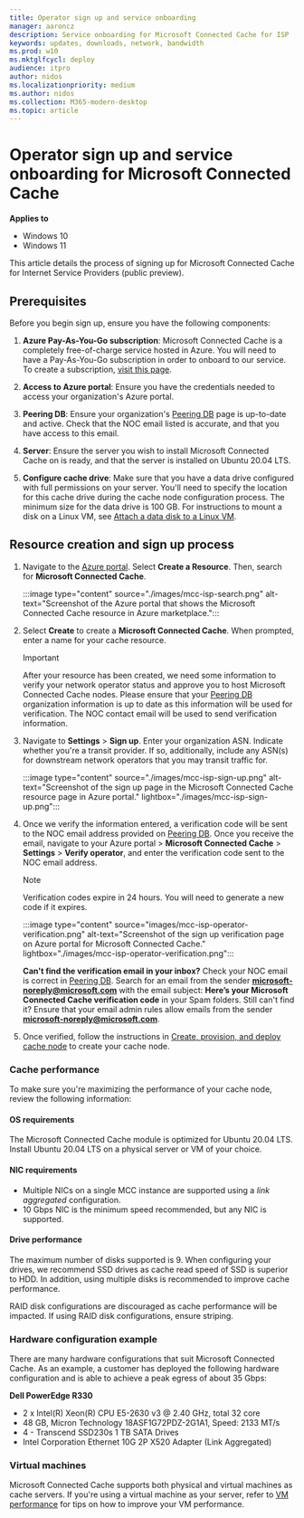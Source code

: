 ```yaml
---
title: Operator sign up and service onboarding
manager: aaroncz
description: Service onboarding for Microsoft Connected Cache for ISP
keywords: updates, downloads, network, bandwidth
ms.prod: w10
ms.mktglfcycl: deploy
audience: itpro
author: nidos
ms.localizationpriority: medium
ms.author: nidos
ms.collection: M365-modern-desktop
ms.topic: article
---
```


# Operator sign up and service onboarding for Microsoft Connected Cache

**Applies to**

- Windows 10
- Windows 11

This article details the process of signing up for Microsoft Connected Cache for Internet Service Providers (public preview). 

## Prerequisites

Before you begin sign up, ensure you have the following components:

1. **Azure Pay-As-You-Go subscription**: Microsoft Connected Cache is a completely free-of-charge service hosted in Azure. You will need to have a Pay-As-You-Go subscription in order to onboard to our service. To create a subscription, [visit this page](https://azure.microsoft.com/offers/ms-azr-0003p/).

1. **Access to Azure portal**: Ensure you have the credentials needed to access your organization's Azure portal.

1. **Peering DB**: Ensure your organization's [Peering DB](https://www.peeringdb.com/) page is up-to-date and active. Check that the NOC email listed is accurate, and that you have access to this email. 

1. **Server**: Ensure the server you wish to install Microsoft Connected Cache on is ready, and that the server is installed on Ubuntu 20.04 LTS.
1. **Configure cache drive**: Make sure that you have a data drive configured with full permissions on your server. You'll need to specify the location for this cache drive during the cache node configuration process. The minimum size for the data drive is 100 GB. For instructions to mount a disk on a Linux VM, see [Attach a data disk to a Linux VM](/azure/virtual-machines/linux/attach-disk-portal#find-the-disk).

## Resource creation and sign up process  

1. Navigate to the [Azure portal](https://www.portal.azure.com). Select **Create a Resource**. Then, search for **Microsoft Connected Cache**.

   :::image type="content" source="./images/mcc-isp-search.png" alt-text="Screenshot of the Azure portal that shows the Microsoft Connected Cache resource in Azure marketplace.":::

1. Select **Create** to create a **Microsoft Connected Cache**. When prompted, enter a name for your cache resource.  

   > [!IMPORTANT]
   > After your resource has been created, we need some information to verify your network operator status and approve you to host Microsoft Connected Cache nodes. Please ensure that your [Peering DB](https://www.peeringdb.com/) organization information is up to date as this information will be used for verification. The NOC contact email will be used to send verification information.
1. Navigate to **Settings** > **Sign up**. Enter your organization ASN. Indicate whether you're a transit provider. If so, additionally, include any ASN(s) for downstream network operators that you may transit traffic for.

   :::image type="content" source="./images/mcc-isp-sign-up.png" alt-text="Screenshot of the sign up page in the Microsoft Connected Cache resource page in Azure portal." lightbox="./images/mcc-isp-sign-up.png":::

1. Once we verify the information entered, a verification code will be sent to the NOC email address provided on [Peering DB](https://www.peeringdb.com/). Once you receive the email, navigate to your Azure portal > **Microsoft Connected Cache** > **Settings** > **Verify operator**, and enter the verification code sent to the NOC email address.

    > [!NOTE]
    > Verification codes expire in 24 hours. You will need to generate a new code if it expires.

   :::image type="content" source="images/mcc-isp-operator-verification.png" alt-text="Screenshot of the sign up verification page on Azure portal for Microsoft Connected Cache." lightbox="./images/mcc-isp-operator-verification.png":::

   **Can't find the verification email in your inbox?** Check your NOC email is correct in [Peering DB](https://www.peeringdb.com/). Search for an email from the sender **microsoft-noreply@microsoft.com** with the email subject: **Here’s your Microsoft Connected Cache verification code** in your Spam folders. Still can't find it? Ensure that your email admin rules allow emails from the sender **microsoft-noreply@microsoft.com**.

1. Once verified, follow the instructions in [Create, provision, and deploy cache node](mcc-isp-create-provision-deploy.md) to create your cache node.

<!--## Traffic estimation

During the sign-up process, Microsoft will provide you with a traffic estimation based on your ASN(s). We make estimations based on our predictions on historical data about Microsoft content download volume. We'll use these estimations to recommend hardware or VM configurations. You can review these recommendations within the Azure portal.

We make these estimations based on the Microsoft content types that Microsoft Connected Cache serves. To learn more about the types of content that are supported, see [Delivery Optimization and Microsoft Connected Cache content type endpoints](delivery-optimization-endpoints.md).  -->

### Cache performance

To make sure you're maximizing the performance of your cache node, review the following information:

#### OS requirements

The Microsoft Connected Cache module is optimized for Ubuntu 20.04 LTS. Install Ubuntu 20.04 LTS on a physical server or VM of your choice.

#### NIC requirements

- Multiple NICs on a single MCC instance are supported using a *link aggregated* configuration.
- 10 Gbps NIC is the minimum speed recommended, but any NIC is supported.

#### Drive performance

The maximum number of disks supported is 9. When configuring your drives, we recommend SSD drives as cache read speed of SSD is superior to HDD. In addition, using multiple disks is recommended to improve cache performance. 

RAID disk configurations are discouraged as cache performance will be impacted. If using RAID disk configurations, ensure striping.

### Hardware configuration example

There are many hardware configurations that suit Microsoft Connected Cache. As an example, a customer has deployed the following hardware configuration and is able to achieve a peak egress of about 35 Gbps:

**Dell PowerEdge R330**

- 2 x Intel(R) Xeon(R) CPU E5-2630 v3 @ 2.40 GHz, total 32 core
- 48 GB, Micron Technology 18ASF1G72PDZ-2G1A1, Speed: 2133 MT/s
- 4 - Transcend SSD230s 1 TB SATA Drives
- Intel Corporation Ethernet 10G 2P X520 Adapter (Link Aggregated)

### Virtual machines

Microsoft Connected Cache supports both physical and virtual machines as cache servers. If you're using a virtual machine as your server, refer to [VM performance](mcc-isp-vm-performance.md) for tips on how to improve your VM performance.